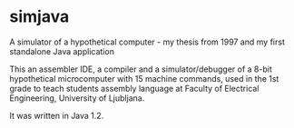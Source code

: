 # simjava
A simulator of a hypothetical computer - my thesis from 1997 and my first standalone Java application

This an assembler IDE, a compiler and a simulator/debugger of a 8-bit hypothetical microcomputer with 15 machine commands, used in the 1st grade to teach students assembly language at Faculty of Electrical Engineering, University of Ljubljana. 

It was written in Java 1.2.
